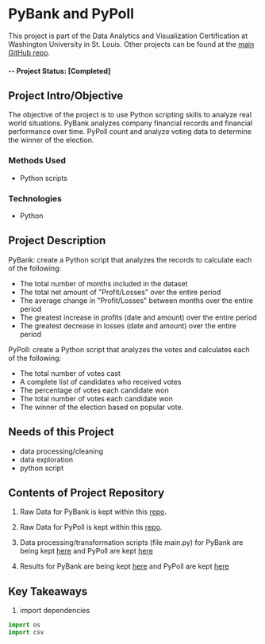 # PyBank and PyPoll
This project is part of the Data Analytics and Visualization Certification at Washington University in St. Louis.  Other projects can be found at the [main GitHub repo](https://github.com/jfandata).

#### -- Project Status: [Completed]

## Project Intro/Objective
The objective of the project is to use Python scripting skills to analyze real world situations. PyBank analyzes company financial records and financial performance over time. PyPoll count and analyze voting data to determine the winner of the election. 

### Methods Used
* Python scripts

### Technologies
* Python

## Project Description
PyBank: create a Python script that analyzes the records to calculate each of the following:
- The total number of months included in the dataset
- The total net amount of "Profit/Losses" over the entire period
- The average change in "Profit/Losses" between months over the entire period
- The greatest increase in profits (date and amount) over the entire period
- The greatest decrease in losses (date and amount) over the entire period

PyPoll: create a Python script that analyzes the votes and calculates each of the following:
- The total number of votes cast
- A complete list of candidates who received votes
- The percentage of votes each candidate won
- The total number of votes each candidate won
- The winner of the election based on popular vote.

## Needs of this Project

- data processing/cleaning
- data exploration
- python script

## Contents of Project Repository

1. Raw Data for PyBank is kept within this [repo](https://github.com/jfandata/PYTHON-PyPoll-PyBank/tree/master/PyBank/Resources).

2. Raw Data for PyPoll is kept within this [repo](https://github.com/jfandata/PYTHON-PyPoll-PyBank/tree/master/PyPoll/Resources).

2. Data processing/transformation scripts (file main.py) for PyBank are being kept [here](https://github.com/jfandata/PYTHON-PyPoll-PyBank/blob/master/PyBank/main.py) and PyPoll are kept [here](https://github.com/jfandata/PYTHON-PyPoll-PyBank/blob/master/PyPoll/main.py)

3. Results for PyBank are being kept [here](https://github.com/jfandata/PYTHON-PyPoll-PyBank/blob/master/PyBank/Results.txt) and PyPoll are kept [here](https://github.com/jfandata/PYTHON-PyPoll-PyBank/blob/master/PyPoll/Results.txt)

## Key Takeaways

1. import dependencies

```python
import os
import csv
```



